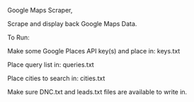 Google Maps Scraper,

Scrape and display back Google Maps Data.


To Run:

Make some Google Places API key(s) and place in:
keys.txt

Place query list in:
queries.txt

Place cities to search in:
cities.txt

Make sure DNC.txt and leads.txt files are available to write in.

